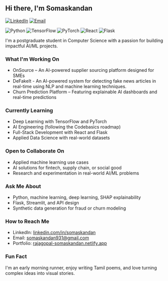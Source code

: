 ## Hi there, I'm Somaskandan

[![LinkedIn](https://img.shields.io/badge/LinkedIn-Somaskandan-blue?logo=linkedin\&logoColor=white)](https://www.linkedin.com/in/somaskandan/) [![Email](https://img.shields.io/badge/Email-somaskandan931@gmail.com-red?logo=gmail\&logoColor=white)](mailto:somaskandan931@gmail.com)

![Python](https://img.shields.io/badge/Python-3670A0?logo=python\&logoColor=white) ![TensorFlow](https://img.shields.io/badge/TensorFlow-FF6F00?logo=tensorflow\&logoColor=white) ![PyTorch](https://img.shields.io/badge/PyTorch-EE4C2C?logo=pytorch\&logoColor=white) ![React](https://img.shields.io/badge/React-61DAFB?logo=react\&logoColor=black) ![Flask](https://img.shields.io/badge/Flask-000000?logo=flask\&logoColor=white)

I'm a postgraduate student in Computer Science with a passion for building impactful AI/ML projects.

### What I'm Working On

* OnSource – An AI-powered supplier sourcing platform designed for SMEs
* DeFakeIt - An AI-powered system for detecting fake news articles in real-time using NLP and machine learning techniques.
* Churn Prediction Platform – Featuring explainable AI dashboards and real-time predictions

### Currently Learning

* Deep Learning with TensorFlow and PyTorch
* AI Engineering (following the Codebasics roadmap)
* Full-Stack Development with React and Flask
* Applied Data Science with real-world datasets

### Open to Collaborate On

* Applied machine learning use cases
* AI solutions for fintech, supply chain, or social good
* Research and experimentation in real-world AI/ML problems

### Ask Me About

* Python, machine learning, deep learning, SHAP explainability
* Flask, Streamlit, and API design
* Synthetic data generation for fraud or churn modeling

### How to Reach Me

* LinkedIn: [linkedin.com/in/somaskandan](https://www.linkedin.com/in/somaskandan/)
* Email: [somaskandan931@gmail.com](mailto:somaskandan931@gmail.com)
* Portfolio: [rajagopal-somaskandan.netlify.app](https://rajagopal-somaskandan.netlify.app/)

### Fun Fact

I'm an early morning runner, enjoy writing Tamil poems, and love turning complex ideas into visual stories.

